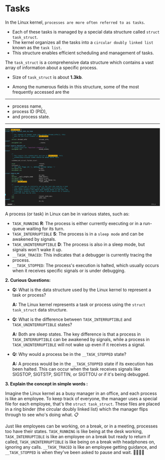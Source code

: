 # **Tasks**

In the Linux kernel, `processes are more often referred to as tasks`. 

- Each of these tasks is managed by a special data structure called `struct task_struct`. 
- The kernel organizes all the tasks into a `circular doubly linked list ` known as the `task list`. 
- This structure enables efficient scheduling and management of tasks.

The `task_struct` is a comprehensive data structure which contains a vast array of information about a specific process.

- Size of `task_struct` is about **1.3kb**.


- Among the numerous fields in this structure, some of the most frequently accessed are the 
----
- process name, 
- process ID (PID), 
- and process state.
---

![](./Screenshot%20from%202023-10-03%2021-04-02.png)


A process (or task) in Linux can be in various states, such as:
- `TASK_RUNNING` **R**: The process is either currently executing or in a run-queue waiting for its turn.
- `TASK_INTERRUPTIBLE` **S**: The process is in a `sleep mode` and can be awakened by signals.
- `TASK_UNINTERRUPTIBLE` **D**: The process is also in a sleep mode, but signals won't wake it up.
- `__TASK_TRACED`: This indicates that a debugger is currently tracing the process.
- `__TASK_STOPPED`: The process's execution is halted, which usually occurs when it receives specific signals or is under debugging.

**2. Curious Questions:**

- **Q:** What is the data structure used by the Linux kernel to represent a task or process?
  
  **A:** The Linux kernel represents a task or process using the `struct task_struct` data structure.

- **Q:** What is the difference between `TASK_INTERRUPTIBLE` and `TASK_UNINTERRUPTIBLE` states?
  
  **A:** Both are sleep states. The key difference is that a process in `TASK_INTERRUPTIBLE` can be awakened by signals, while a process in `TASK_UNINTERRUPTIBLE` will not wake up even if it receives a signal.

- **Q:** Why would a process be in the `__TASK_STOPPED` state?

  **A:** A process would be in the `__TASK_STOPPED` state if its execution has been halted. This can occur when the task receives signals like SIGSTOP, SIGTSTP, SIGTTIN, or SIGTTOU or if it's being debugged.

**3. Explain the concept in simple words :**

Imagine the Linux kernel as a busy manager in an office, and each process is like an employee. To keep track of everyone, the manager uses a special file for each employee, that's the `struct task_struct`. These files are placed in a ring binder (the circular doubly linked list) which the manager flips through to see who's doing what. 📋

Just like employees can be working, on a break, or in a meeting, processes too have their states. `TASK_RUNNING` is like being at the desk working, `TASK_INTERRUPTIBLE` is like an employee on a break but ready to return if called, `TASK_UNINTERRUPTIBLE` is like being on a break with headphones on, ignoring any calls. `__TASK_TRACED` is like an employee getting guidance, and `__TASK_STOPPED` is when they've been asked to pause and wait. 🏢👩‍💼🔄